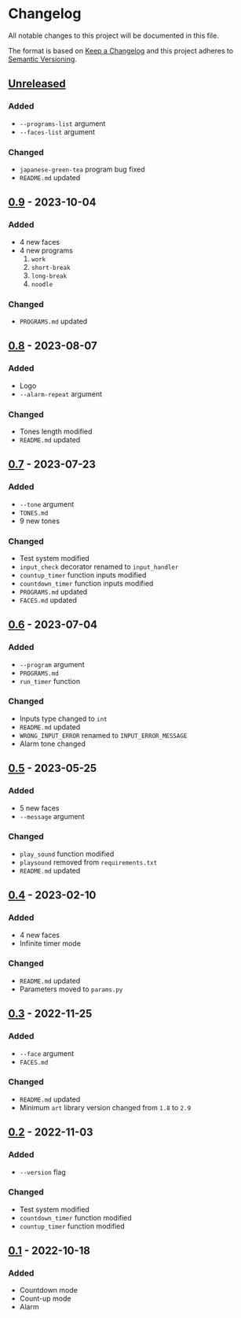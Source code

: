 # Changelog
All notable changes to this project will be documented in this file.

The format is based on [Keep a Changelog](http://keepachangelog.com/en/1.0.0/)
and this project adheres to [Semantic Versioning](http://semver.org/spec/v2.0.0.html).

## [Unreleased]
### Added
- `--programs-list` argument
- `--faces-list` argument
### Changed
- `japanese-green-tea` program bug fixed
- `README.md` updated
## [0.9] - 2023-10-04
### Added
- 4 new faces
- 4 new programs
	1. `work`
	2. `short-break`
	3. `long-break`
	4. `noodle`
### Changed
- `PROGRAMS.md` updated
## [0.8] - 2023-08-07
### Added
- Logo
- `--alarm-repeat` argument
### Changed
- Tones length modified
- `README.md` updated
## [0.7] - 2023-07-23
### Added
- `--tone` argument
- `TONES.md`
- 9 new tones
### Changed
- Test system modified
- `input_check` decorator renamed to `input_handler`
- `countup_timer` function inputs modified
- `countdown_timer` function inputs modified
- `PROGRAMS.md` updated
- `FACES.md` updated
## [0.6] - 2023-07-04
### Added
- `--program` argument
- `PROGRAMS.md`
- `run_timer` function
### Changed
- Inputs type changed to `int`
- `README.md` updated
- `WRONG_INPUT_ERROR` renamed to `INPUT_ERROR_MESSAGE`
- Alarm tone changed
## [0.5] - 2023-05-25
### Added
- 5 new faces
- `--message` argument
### Changed
- `play_sound` function modified
- `playsound` removed from `requirements.txt`
- `README.md` updated
## [0.4] - 2023-02-10
### Added
- 4 new faces
- Infinite timer mode
### Changed
- `README.md` updated
- Parameters moved to `params.py`
## [0.3] - 2022-11-25
### Added
- `--face` argument
- `FACES.md`
### Changed
- `README.md` updated
- Minimum `art` library version changed from `1.8` to `2.9`
## [0.2] - 2022-11-03
### Added
- `--version` flag
### Changed
- Test system modified
- `countdown_timer` function modified
- `countup_timer` function modified
## [0.1] - 2022-10-18
### Added
- Countdown mode
- Count-up mode
- Alarm

[Unreleased]: https://github.com/sepandhaghighi/mytimer/compare/v0.9...dev
[0.9]: https://github.com/sepandhaghighi/mytimer/compare/v0.8...v0.9
[0.8]: https://github.com/sepandhaghighi/mytimer/compare/v0.7...v0.8
[0.7]: https://github.com/sepandhaghighi/mytimer/compare/v0.6...v0.7
[0.6]: https://github.com/sepandhaghighi/mytimer/compare/v0.5...v0.6
[0.5]: https://github.com/sepandhaghighi/mytimer/compare/v0.4...v0.5
[0.4]: https://github.com/sepandhaghighi/mytimer/compare/v0.3...v0.4
[0.3]: https://github.com/sepandhaghighi/mytimer/compare/v0.2...v0.3
[0.2]: https://github.com/sepandhaghighi/mytimer/compare/v0.1...v0.2
[0.1]: https://github.com/sepandhaghighi/mytimer/compare/daa2be6...v0.1



